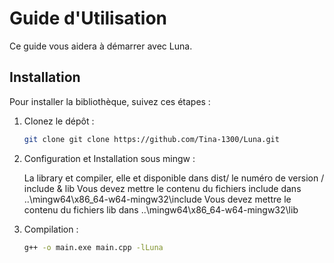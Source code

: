 # Guide d'Utilisation

Ce guide vous aidera à démarrer avec Luna.

## Installation
Pour installer la bibliothèque, suivez ces étapes :

1. Clonez le dépôt :
   ````bash
   git clone git clone https://github.com/Tina-1300/Luna.git
   ````

2. Configuration et Installation sous mingw :

    La library et compiler, elle et disponible dans dist/ le numéro de version / include & lib
    Vous devez mettre le contenu du fichiers include dans ..\mingw64\x86_64-w64-mingw32\include
    Vous devez mettre le contenu du fichiers lib dans ..\mingw64\x86_64-w64-mingw32\lib

3. Compilation :

    ````bash 
    g++ -o main.exe main.cpp -lLuna
    ````
